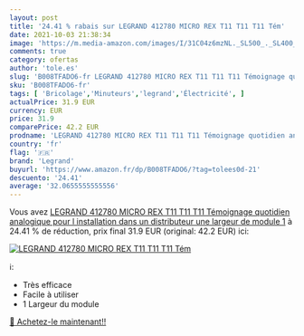 ```yaml
---
layout: post
title: '24.41 % rabais sur LEGRAND 412780 MICRO REX T11 T11 T11 Tém'
date: 2021-10-03 21:38:34
image: 'https://m.media-amazon.com/images/I/31C04z6mzNL._SL500_._SL400_.jpg'
comments: true
category: ofertas
author: 'tole.es'
slug: 'B008TFADO6-fr LEGRAND 412780 MICRO REX T11 T11 T11 Témoignage quotidien...'
sku: 'B008TFADO6-fr'
tags: [ 'Bricolage','Minuteurs','legrand','Électricité', ]
actualPrice: 31.9 EUR
currency: EUR
price: 31.9
comparePrice: 42.2 EUR
prodname: 'LEGRAND 412780 MICRO REX T11 T11 T11 Témoignage quotidien analogique pour l installation dans un distributeur  une largeur de module 1'
country: 'fr'
flag: '🇫🇷'
brand: 'Legrand'
buyurl: 'https://www.amazon.fr/dp/B008TFADO6/?tag=tolees0d-21'
descuento: '24.41'
average: '32.0655555555556'
---
```


Vous avez [LEGRAND 412780 MICRO REX T11 T11 T11 Témoignage quotidien analogique pour l installation dans un distributeur  une largeur de module 1](https://www.amazon.fr/dp/B008TFADO6/?tag=tolees0d-21)  à  24.41 % de réduction, prix final  31.9 EUR (original: 42.2 EUR) ici:

[![LEGRAND 412780 MICRO REX T11 T11 T11 Tém](https://m.media-amazon.com/images/I/31C04z6mzNL._SL500_._SL400_.jpg)](https://www.amazon.fr/dp/B008TFADO6/?tag=tolees0d-21)

ℹ️:

- Très efficace
- Facile à utiliser
- 1 Largeur du module

[🛒 Achetez-le maintenant!!](https://www.amazon.fr/dp/B008TFADO6/?tag=tolees0d-21)
